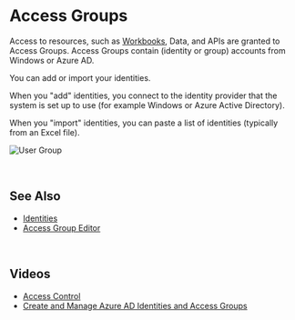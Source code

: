 # Access Groups

Access to resources, such as [Workbooks](../workbooks.md), Data, and APIs are granted to Access Groups. Access Groups contain (identity or group) accounts from Windows or Azure AD.

You can add or import your identities.

When you "add" identities, you connect to the identity provider that the system is set up to use (for example Windows or Azure Active Directory).

When you "import" identities, you can paste a list of identities (typically from an Excel file).
<br/>



![User Group](https://profitbasedocs.blob.core.windows.net/images/accessgr.png)  


<br/>

## See Also 
* [Identities](identities.md)
* [Access Group Editor](../workbooks/components/accesscontrol/accessgroupman.md)

<br/>

## Videos

* [Access Control](../../videos/accesscontrol.md)
* [Create and Manage Azure AD Identities and Access Groups](https://profitbasedocs.blob.core.windows.net/videos/Users%20and%20Permissions%20-%20Create%20and%20Manage%20Azure%20AD%20Users%20and%20User%20Groups.mp4)